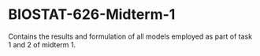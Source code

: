 # BIOSTAT-626-Midterm-1
Contains the results and formulation of all models employed as part of task 1 and 2 of midterm 1.
